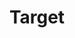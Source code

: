---
title: Target
tags: ["target", "bullseye", "aim", "goal", "objective", "focus", "purpose"]
icon: target
svg: '<svg xmlns="http://www.w3.org/2000/svg" width="24" height="24" fill="none" viewBox="0 0 24 24" stroke-width="1.5" stroke-linecap="round" stroke-linejoin="round" stroke="currentColor"><path d="M12 17.25a5.25 5.25 0 1 0 0-10.5 5.25 5.25 0 0 0 0 10.5"/><path d="M12 13.5a1.5 1.5 0 1 0 0-3 1.5 1.5 0 0 0 0 3"/><path d="M21 12a9 9 0 1 1-18 0 9 9 0 0 1 18 0"/></svg>'
---